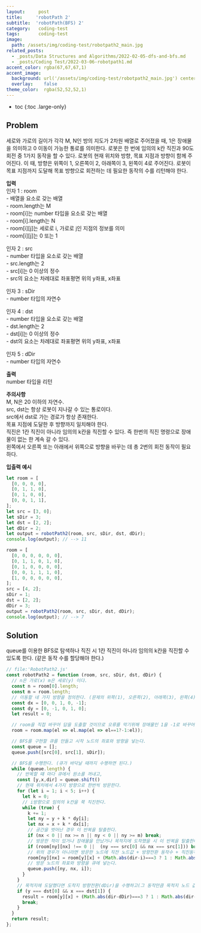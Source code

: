 ```yaml
---
layout:     post
title:     'robotPath 2'
subtitle:  'robotPath(BFS) 2'
category:   coding-test
tags:       coding-test
image: 
  path: /assets/img/coding-test/robotpath2_main.jpg
related_posts: 
  - _posts/Data Structures and Algorithms/2022-02-05-dfs-and-bfs.md
  - _posts/Coding Test/2022-03-06-robotpath1.md
accent_color: rgba(67,67,67,1)
accent_image:
  background: url('/assets/img/coding-test/robotpath2_main.jpg') center/cover
  overlay:    false
theme_color:  rgba(52,52,52,1)
---
```


* toc
{:toc .large-only}

## Problem

세로와 가로의 길이가 각각 M, N인 방의 지도가 2차원 배열로 주어졌을 때, 1은 장애물을 의미하고 0 이동이 가능한 통로를 의미한다. 로봇은 한 번에 임의의 k칸 직진과 90도 회전 중 1가지 동작을 할 수 있다. 로봇의 현재 위치와 방향, 목표 지점과 방향이 함께 주어진다. 이 때, 방향은 위쪽이 1, 오른쪽이 2, 아래쪽이 3, 왼쪽이 4로 주어진다. 로봇이 목표 지점까지 도달해 목표 방향으로 회전하는 데 필요한 동작의 수를 리턴해야 한다.


**입력** <br/>
인자 1 : room <br/>
\- 배열을 요소로 갖는 배열 <br/>
\- room.length는 M <br/>
\- room[i]는 number 타입을 요소로 갖는 배열 <br/>
\- room[i].length는 N <br/>
\- room[i][j]는 세로로 i, 가로로 j인 지점의 정보를 의미 <br/>
\- room[i][j]는 0 또는 1 <br/>

인자 2 : src <br/>
\- number 타입을 요소로 갖는 배열 <br/>
\- src.length는 2 <br/>
\- src[i]는 0 이상의 정수 <br/>
\- src의 요소는 차례대로 좌표평면 위의 y좌표, x좌표 <br/>

인자 3 : sDir <br/>
\- number 타입의 자연수 <br/>

인자 4 : dst <br/>
\- number 타입을 요소로 갖는 배열 <br/>
\- dst.length는 2 <br/>
\- dst[i]는 0 이상의 정수 <br/>
\- dst의 요소는 차례대로 좌표평면 위의 y좌표, x좌표 <br/>

인자 5 : dDir <br/>
\- number 타입의 자연수 <br/>

**출력** <br/>
number 타입을 리턴

**주의사항** <br/>
M, N은 20 이하의 자연수. <br/>
src, dst는 항상 로봇이 지나갈 수 있는 통로이다. <br/>
src에서 dst로 가는 경로가 항상 존재한다. <br/>
목표 지점에 도달한 후 방향까지 일치해야 한다. <br/>
직진은 1칸 직진이 아니라 임의의 k칸을 직진할 수 있다. 즉 한번의 직진 명령으로 장애물이 없는 한 계속 갈 수 있다. <br/>
왼쪽에서 오른쪽 또는 아래에서 위쪽으로 방향을 바꾸는 데 총 2번의 회전 동작이 필요하다.<br/>

**입출력 예시**
~~~js
let room = [
  [0, 0, 0, 0],
  [0, 1, 1, 0],
  [0, 1, 0, 0],
  [0, 0, 1, 1],
];
let src = [3, 0];
let sDir = 3;
let dst = [2, 2];
let dDir = 2;
let output = robotPath2(room, src, sDir, dst, dDir);
console.log(output); // --> 11

room = [
  [0, 0, 0, 0, 0, 0],
  [0, 1, 1, 0, 1, 0],
  [0, 1, 0, 0, 0, 0],
  [0, 0, 1, 1, 1, 0],
  [1, 0, 0, 0, 0, 0],
];
src = [4, 2];
sDir = 1;
dst = [2, 2];
dDir = 3;
output = robotPath2(room, src, sDir, dst, dDir);
console.log(output); // --> 7
~~~

## Solution

queue를 이용한 BFS로 탐색하나 직진 시 1칸 직진이 아니라 임의의 k칸을 직진할 수 있도록 한다. (같은 동작 수를 할당해야 한다.) 

~~~js
// file:'RobotPath2.js'
const robotPath2 = function (room, src, sDir, dst, dDir) {
  // n은 가로(x) m은 세로(y) 이다. 
  const n = room[0].length;
  const m = room.length;
  // 이동할 네 가지 방향을 정의한다. (문제의 위쪽(1), 오른쪽(2), 아래쪽(3), 왼쪽(4) 순)
  const dx = [0, 0, 1, 0, -1];
  const dy = [0, -1, 0, 1, 0];
  let result = 0;

  // room을 직접 바꾸어 답을 도출할 것이므로 오류를 막기위해 장애물인 1을 -1로 바꾸어 준다.
  room = room.map(el => el.map(el => el==1?-1:el));

  // BFS를 구현할 큐를 만들고 시작 노드의 좌표와 방향을 넣는다.
  const queue = [];
  queue.push([src[0], src[1], sDir]);

  // BFS를 수행한다. (큐가 바닥날 때까지 수행하면 된다.)
  while (queue.length) {
    // 반복할 떄 마다 큐에서 원소를 꺼내고,
    const [y,x,dir] = queue.shift()
    // 현재 위치에서 4가지 방향으로 한번씩 방문한다. 
    for (let i = 1; i < 5; i++) {
      let k = 0;
      // i방향으로 임의의 k칸을 쭉 직진한다.
      while (true) {
        k += 1;
        let ny = y + k * dy[i];
        let nx = x + k * dx[i];
        // 공간을 벗어난 경우 이 반복을 탈출한다.
        if (nx < 0 || nx >= n || ny < 0 || ny >= m) break;
        // 방문한 적이 있거나 장애물을 만났거나 목적지에 도착했을 시 이 반복을 탈출한다.
        if (room[ny][nx] !== 0 ||  (ny === src[0] && nx === src[1])) break;
        // 위의 경우가 아니라면 방문한 노드에 직전 노드값 + 방향전환 동작수 + 직진동작수(1)를 할당한다.
        room[ny][nx] = room[y][x] + (Math.abs(dir-i)===3 ? 1 : Math.abs(dir-i)) + 1;
        // 방문 노드의 좌표와 방향을 큐에 넣는다.
        queue.push([ny, nx, i]);
      }
    }
    // 목적지에 도달했다면 도착지 방향전환(dDir)을 수행하고(그 동작만큼 목적지 노드 값에 더해준다) 탐색을 멈춘다. 
    if (y === dst[0] && x === dst[1]) {
      result = room[y][x] + (Math.abs(dir-dDir)===3 ? 1 : Math.abs(dir-dDir))
      break;
    }
  }
  return result;
}; 
~~~
